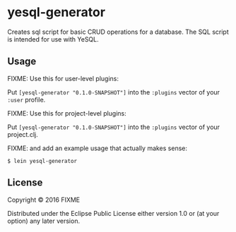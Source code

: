 # yesql-generator

Creates sql script for basic CRUD operations for a database. The SQL script is intended for use with YeSQL.

## Usage

FIXME: Use this for user-level plugins:

Put `[yesql-generator "0.1.0-SNAPSHOT"]` into the `:plugins` vector of your `:user`
profile.

FIXME: Use this for project-level plugins:

Put `[yesql-generator "0.1.0-SNAPSHOT"]` into the `:plugins` vector of your project.clj.

FIXME: and add an example usage that actually makes sense:

    $ lein yesql-generator

## License

Copyright © 2016 FIXME

Distributed under the Eclipse Public License either version 1.0 or (at
your option) any later version.
